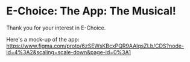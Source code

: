 # E-Choice: The App: The Musical!
Thank you for your interest in E-Choice. 

Here's a mock-up of the app: https://www.figma.com/proto/6zSEWsKBcxPQR9AAlqsZLb/CDS?node-id=4%3A2&scaling=scale-down&page-id=0%3A1  
